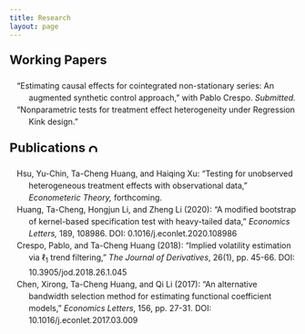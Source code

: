 ```yaml
---
title: Research
layout: page
---
```


<style>
ol>li{ list-style: none; list-style-position: inside; padding-left: 10px; text-indent: -1.5em; line-height: 150%}
p.firstlevel{font-size: 22px; font-weight: bold}
</style>

<!--If need reversed items
	ol>li:before{content:"["counter(list)"]"; counter-increment: list -1}-->

<style type="text/css">
a {text-decoration: none}
</style>

<!--<h2 style="color:#4b0082; font-size:24px ">Research</h2>-->
<p class="firstlevel"> Working Papers</p>

<ol style="counter-reset: list 3">
	<li> &ldquo;<a href="/docs/TCH_AugSC.pdf" target="_blank">Estimating causal effects for cointegrated non-stationary series: An augmented synthetic control approach</a>,&rdquo; with Pablo Crespo. <em>Submitted.</em> </li>
	<li> &ldquo;Nonparametric tests for treatment effect heterogeneity under Regression Kink design.&rdquo;</li> 
</ol>

<p class="firstlevel"> Publications
	<a href="https://orcid.org/0000-0002-5319-7033" target="_blank">
    <img alt="ORCID logo" src="https://info.orcid.org/wp-content/uploads/2019/11/orcid_16x16.png" width="16" height="16" />
    </a>
    <link rel="stylesheet" href="https://cdn.jsdelivr.net/gh/jpswalsh/academicons@1/css/academicons.min.css">
    <a href="https://scholar.google.com/citations?hl=en&user=e1vgx9gAAAAJ&view_op=list_works&sortby=pubdate" target="_blank">
    <i class="ai ai-google-scholar-square ai" width="16" height="16"></i>
    </a>
</p>


<ol style="counter-reset: list 4">
	<li> Hsu, Yu-Chin, Ta-Cheng Huang, and Haiqing Xu: &ldquo;Testing for unobserved heterogeneous treatment effects with observational data,&rdquo; <em>Econometeric Theory,</em> forthcoming.</li>
	<li> Huang, Ta-Cheng, Hongjun Li, and Zheng Li (2020): &ldquo;A modified bootstrap of kernel-based specification test with heavy-tailed data,&rdquo; <em> Economics Letters,</em> 189, 108986. <a class = "link" href = "https://doi.org/10.1016/j.econlet.2020.108986" target="_blank" >DOI: 0.1016/j.econlet.2020.108986</a></li> 
	<li>  Crespo, Pablo, and Ta-Cheng Huang (2018): &ldquo;Implied volatility estimation via &#8467;<sub>1</sub> trend filtering,&rdquo; <em>The Journal of Derivatives</em>, 26(1), pp. 45-66.  <a class = "link" href = "https://doi.org/10.3905/jod.2018.26.1.045" target="_blank">DOI: 10.3905/jod.2018.26.1.045</a></li>
	<li> Chen, Xirong, Ta-Cheng Huang, and Qi Li (2017): &ldquo;An alternative bandwidth selection method for estimating functional coefficient models,&rdquo; <em>Economics Letters</em>, 156, pp. 27-31.  <a class = "link" href = "https://doi.org/10.1016/j.econlet.2017.03.009" target="_blank">DOI: 10.1016/j.econlet.2017.03.009</a></li>
</ol>

<!--
<p class="firstlevel"> Work in Progress</p>
<ol style="counter-reset: list 3">
	<li> &ldquo;Monotonicity tests for treatment effect on treated under Regression Kink design.&rdquo;</li>
	<li> &ldquo;The Effect of Activities-based Subsidy on Body Fat Loss: A Field Experiment Study,&rdquo; with Noah Lim, Andrea Park, and Kegon Tan. <a class = "link" href = "https://clinicaltrials.gov/ct2/show/NCT04954547" target="_blank">Pre-registration</a></li>
	<li> &ldquo;The Effect of Small Goals on Body Fat Loss: A Field Experiment Study,&rdquo; with Alessandro Del Ponte, Noah Lim, and Aidas Masiliunas. <a class = "link" href = "https://clinicaltrials.gov/ct2/show/NCT04973072" target="_blank">Pre-registration</a></li>
	<li> &ldquo;The Social Influence of Weaker Peers,&rdquo; with Dayoung Kim and Noah Lim</li>
	<li> &ldquo;Helping Weaker Sales Agents via Temporary Transfers: A Field Experiment Study,&rdquo; with Hua Chen and Noah Lim</li>
	<li> &ldquo;The Effect of Permanent Employment Contracts,&rdquo; with Noah Lim and Diego Salazar. </li>
</ol>
-->

